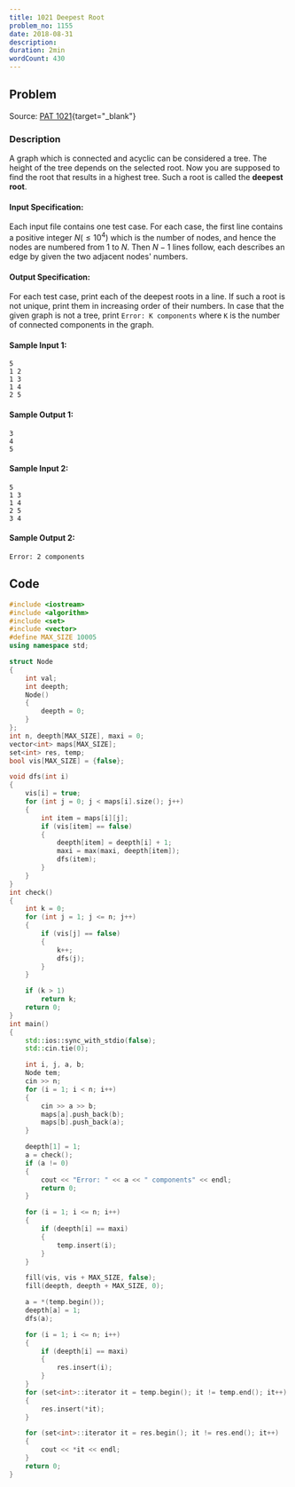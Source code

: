 ```yaml
---
title: 1021 Deepest Root
problem_no: 1155
date: 2018-08-31
description:
duration: 2min
wordCount: 430
---
```


<!--more-->

## Problem

Source: [PAT 1021](https://pintia.cn/problem-sets/994805342720868352/exam/problems/994805482919673856){target="_blank"}

### Description

A graph which is connected and acyclic can be considered a tree. The height of the tree depends on the selected root. Now you are supposed to find the root that results in a highest tree. Such a root is called the **deepest root**.

#### Input Specification:

Each input file contains one test case. For each case, the first line contains a positive integer $N (≤10^4)$ which is the number of nodes, and hence the nodes are numbered from 1 to $N$. Then $N−1$ lines follow, each describes an edge by given the two adjacent nodes' numbers.

#### Output Specification:

For each test case, print each of the deepest roots in a line. If such a root is not unique, print them in increasing order of their numbers. In case that the given graph is not a tree, print `Error: K components` where `K` is the number of connected components in the graph.

#### Sample Input 1:

```
5
1 2
1 3
1 4
2 5
```

#### Sample Output 1:

```
3
4
5
```

#### Sample Input 2:

```
5
1 3
1 4
2 5
3 4
```

#### Sample Output 2:

```
Error: 2 components
```

## Code




```cpp
#include <iostream>
#include <algorithm>
#include <set>
#include <vector>
#define MAX_SIZE 10005
using namespace std;

struct Node
{
    int val;
    int deepth;
    Node()
    {
        deepth = 0;
    }
};
int n, deepth[MAX_SIZE], maxi = 0;
vector<int> maps[MAX_SIZE];
set<int> res, temp;
bool vis[MAX_SIZE] = {false};

void dfs(int i)
{
    vis[i] = true;
    for (int j = 0; j < maps[i].size(); j++)
    {
        int item = maps[i][j];
        if (vis[item] == false)
        {
            deepth[item] = deepth[i] + 1;
            maxi = max(maxi, deepth[item]);
            dfs(item);
        }
    }
}
int check()
{
    int k = 0;
    for (int j = 1; j <= n; j++)
    {
        if (vis[j] == false)
        {
            k++;
            dfs(j);
        }
    }

    if (k > 1)
        return k;
    return 0;
}
int main()
{
    std::ios::sync_with_stdio(false);
    std::cin.tie(0);

    int i, j, a, b;
    Node tem;
    cin >> n;
    for (i = 1; i < n; i++)
    {
        cin >> a >> b;
        maps[a].push_back(b);
        maps[b].push_back(a);
    }

    deepth[1] = 1;
    a = check();
    if (a != 0)
    {
        cout << "Error: " << a << " components" << endl;
        return 0;
    }

    for (i = 1; i <= n; i++)
    {
        if (deepth[i] == maxi)
        {
            temp.insert(i);
        }
    }

    fill(vis, vis + MAX_SIZE, false);
    fill(deepth, deepth + MAX_SIZE, 0);

    a = *(temp.begin());
    deepth[a] = 1;
    dfs(a);

    for (i = 1; i <= n; i++)
    {
        if (deepth[i] == maxi)
        {
            res.insert(i);
        }
    }
    for (set<int>::iterator it = temp.begin(); it != temp.end(); it++)
    {
        res.insert(*it);
    }

    for (set<int>::iterator it = res.begin(); it != res.end(); it++)
    {
        cout << *it << endl;
    }
    return 0;
}
```
